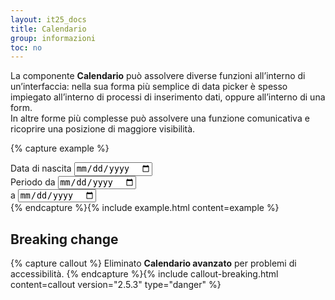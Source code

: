 ```yaml
---
layout: it25_docs
title: Calendario
group: informazioni
toc: no
---
```


La componente **Calendario** può assolvere diverse funzioni all’interno di un’interfaccia: nella sua forma più semplice di data picker è spesso impiegato all’interno di processi di inserimento dati, oppure all’interno di una form.  
In altre forme più complesse può assolvere una funzione comunicativa e ricoprire una posizione di maggiore visibilità.


{% capture example %}
<div class="row mt-5 mt-md-0">
  <div class="col-md-4 col-xl-3">
    <div class="form-group">
      <label class="active" for="data_nascita">Data di nascita</label>
      <input type="date" id="data_nascita"/>
    </div>
  </div>
  <div class="col-md-4 offset-xl-3 col-xl-3">
    <div class="form-group">
      <label class="active" for="data_da">Periodo da</label>
      <input type="date" id="data_da"/>
    </div>
  </div>
  <div class="col-md-4 col-xl-3">
    <div class="form-group">
      <label class="active" for="data_a">a</label>
      <input type="date" id="data_a"/>
    </div>
  </div>
</div>
{% endcapture %}{% include example.html content=example %}


## Breaking change

{% capture callout %}
Eliminato **Calendario avanzato** per problemi di accessibilità.
{% endcapture %}{% include callout-breaking.html content=callout version="2.5.3" type="danger" %}
